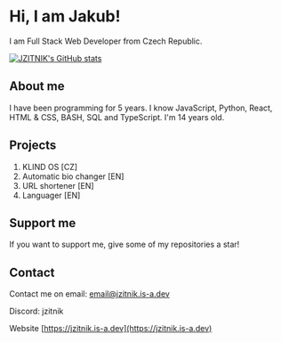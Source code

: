 # Hi, I am Jakub!

I am Full Stack Web Developer from Czech Republic.

[![JZITNIK's GitHub stats](https://github-readme-stats.vercel.app/api?username=JZITNIK-github)](https://github.com/anuraghazra/github-readme-stats)

## About me

I have been programming for 5 years. I know JavaScript, Python, React, HTML & CSS, BASH, SQL and TypeScript. I'm 14 years old.

## Projects

1. KLIND OS [CZ]
2. Automatic bio changer [EN]
3. URL shortener [EN]
4. Languager [EN]

## Support me

If you want to support me, give some of my repositories a star!

## Contact

Contact me on email: email@jzitnik.is-a.dev

Discord: jzitnik

Website [https://jzitnik.is-a.dev](https://jzitnik.is-a.dev)
